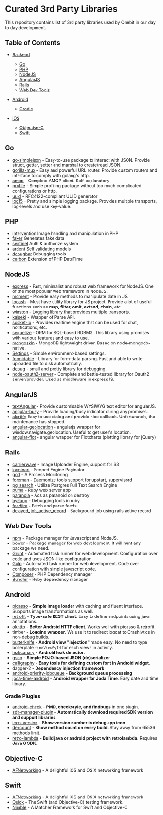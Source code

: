 # Curated 3rd Party Libraries

This repository contains list of 3rd party libraries used by Onebit in our day to day development.

## Table of Contents

- [Backend]()
	- [Go](#goto-go)
	- [PHP](#goto-php)
	- [NodeJS](#goto-nodejs)
	- [AngularJS](#goto-angularjs)
  	- [Rails](#goto-rails)
  	- [Web Dev Tools](#goto-web-dev-tools)

- [Android](#goto-android)
	- [Gradle](#goto-gradle)

- [iOS]()
	- [Objective-C](#goto-objc)
	- [Swift](#goto-swift)


## <a name="goto-go"></a>Go
* [go-simplejson](https://github.com/bitly/go-simplejson) - Easy-to-use package to interact with JSON. Provide struct, getter, setter and marshal to create/read JSON.
* [gorilla-mux](https://github.com/gorilla/mux) - Easy and powerful URL router. Provide custom routers and interface to comply with golang's http.
* [amqp](https://github.com/streadway/amqp) - Complete AMQP client. Self-explanatory
* [profile](https://github.com/davecheney/profile) - Simple profiling package without too much complicated configurations or http.
* [uuid](https://github.com/twinj/uuid) - RFC4122-compliant UUID generator
* [log15](https://gopkg.in/inconshreveable/log15.v2) - Pretty and simple logging package. Provides multiple transports, log-levels and use key-value.

## <a name="goto-php"></a>PHP
* [intervention](http://image.intervention.io/) Image handling and manipulation in PHP
* [faker](https://github.com/fzaninotto/Faker) Generates fake data
* [sentinel](https://github.com/cartalyst/sentinel) Auth & authorize system
* [ardent](https://github.com/laravel-ardent/ardent) Self validating models
* [debugbar](https://github.com/barryvdh/laravel-debugbar) Debugging tools
* [carbon](https://github.com/briannesbitt/Carbon) Extension of PHP DateTime


## <a name="goto-nodejs"></a>NodeJS

* [express](http://expressjs.com/) - Fast, minimalist and robust web framework for NodeJS. One of the most popular web framework in NodeJS.
* [moment](http://momentjs.com) - Provide easy methods to manipulate date in JS.
* [lodash](https://lodash.com/) - Must have utility library for JS project. Provide a lot of useful functions such as  **map, filter, omit, extend, chain**, etc.
* [winston](https://www.npmjs.com/package/winston) - Logging library that provides multiple transports.
* [kaiseki](https://www.npmjs.com/package/kaiseki) - Wrapper of Parse API.
* [socket-io](https://www.npmjs.com/package/socket.io) - Provides realtime engine that can be used for chat, notifications, etc.
* [sequelize](http://sequelize.readthedocs.org/) - ORM for SQL-based RDBMS. This library using promises with various features and easy to use.
* [mongoskin](https://www.npmjs.com/package/mongoskin) - MongoDB lightweight driver. Based on node-mongodb-native.
* [Settings](https://www.npmjs.com/package/settings) - Simple environment-based settings.
* [formidable](https://www.npmjs.com/package/formidable) - Library for form-data parsing. Fast and able to write uploaded file to disk automatically. 
* [debug](https://www.npmjs.com/package/debug) - small and pretty library for debugging.
* [node-oauth2-server](https://www.npmjs.com/package/node-oauth2-server) - Complete and battle-tested library for Oauth2 server/provider. Used as middleware in expressJS.


## <a name="goto-angularjs"></a>AngularJS
* [textAngular](https://github.com/fraywing/textAngular) - Provide customisable WYSIWYG text editor for angularJS.
* [angular-busy](https://github.com/cgross/angular-busy) - Provide loading/busy indicator during any promises.
* [alertify](http://fabien-d.github.io/alertify.js/) Easy to use dialog and provide nice callback. Unfortunately, the maintenance has stopped.
* [angular-geolocation](https://github.com/arunisrael/angularjs-geolocation) - angularjs wrapper for window.navigate.geolocation. Useful to get user's location.
* [angular-flot](https://www.npmjs.com/package/angular-flot) - angular wrapper for Flotcharts (plotting library for jQuery)


## <a name="goto-rails"></a>Rails
* [carrierwave](https://github.com/carrierwaveuploader/carrierwave) - Image Uploader Engine, support for S3
* [kaminari](https://github.com/amatsuda/kaminari) - Scoped Engine Paginator
* [god](http://godrb.com/) - A Process Monitoring
* [foreman](https://github.com/ddollar/foreman) - Daemonize tools support for upstart, supervisord
* [pg_search](https://github.com/Casecommons/pg_search) - Utilize Postgres Full Text Search Engine
* [puma](http://puma.io/) - Ruby web server app
* [paranoia](https://github.com/radar/paranoia) - Acs as paranoid on destroy
* [byebug](https://github.com/deivid-rodriguez/byebug) - Debugging tools in ruby
* [feedjira](https://github.com/feedjira/feedjira) - Fetch and parse feeds
* [delayed_job_active_record](https://github.com/collectiveidea/delayed_job_active_record) - Background job using rails active record


## <a name="goto-web-dev-tools"></a>Web Dev Tools
* [npm](https://www.npmjs.com/) - Package manager for Javascript and NodeJS. 
* [bower](http://bower.io/) - Package manager for web development. It will hunt any package we need.
* [Grunt](http://gruntjs.com/) - Automated task runner for web development. Configuration over code and uses JSON-like configuration
* [Gulp](http://gulpjs.com/) - Automated task runner for web development. Code over configuration with simple javascript code.
* [Composer](https://getcomposer.org/) - PHP Dependency manager
* [Bundler](http://bundler.io/) - Ruby dependency manager


## <a name="goto-android"></a>Android

* [picasso](http://square.github.io/picasso/) - **Simple image loader** with caching and fluent interface. Supports image transformations as well.
* [retrofit](http://square.github.io/retrofit/) - **Type-safe REST client**. Easy to define endpoints using java annotations.
* [okhttp](http://square.github.io/okhttp/) - **Better Android HTTP client**. Works well with picasso & retrofit.
* [timber](https://github.com/JakeWharton/timber) - **Logging wrapper**. We use it to redirect logcat to Crashlytics in non-debug builds.
* [butterknife](http://jakewharton.github.io/butterknife/) - **Android view "injection"** made easy. No need to type boilerplate `findViewById` for each views in activity.
* [leakcanary](https://github.com/square/leakcanary) - **Android leak detector**.
* [gson](https://github.com/google/gson) - **Simple POJO-based JSON (de)serializer**
* [calligraphy](https://github.com/chrisjenx/Calligraphy) - **Easy tools for defining custom font in Android widget**.
* [dagger-2](http://google.github.io/dagger/) - **Dependency injection framework**
* [android-priority-jobqueue](https://github.com/yigit/android-priority-jobqueue) - **Background queue processing**
* [joda-time-android](https://github.com/dlew/joda-time-android) - **Android wrapper for Joda Time**. Easy date and time library.

### <a name="goto-gradle"></a>Gradle Plugins

* [android-check](https://github.com/noveogroup/android-check) - **PMD, checkstyle, and findbugs** in one plugin.
* [sdk-manager-plugin](https://github.com/JakeWharton/sdk-manager-plugin) - **Automatically download required SDK version and support libraries**.
* [icon-version](https://github.com/akonior/icon-version) - **Show version number in debug app icon**.
* [dexcount](https://github.com/KeepSafe/dexcount-gradle-plugin) - **Show method count on every build**. Stay away from 65536 methods limit.
* [retro-lambda](https://github.com/evant/gradle-retrolambda) - **Build java or android project with retrolambda**. Requires **Java 8 SDK**.

## <a name="goto-objc"></a>Objective-C

* [AFNetworking](https://github.com/AFNetworking/AFNetworking) - A delightful iOS and OS X networking framework

## <a name="goto-swift"></a>Swift

* [AFNetworking](https://github.com/AFNetworking/AFNetworking) - A delightful iOS and OS X networking framework
* [Quick](https://github.com/Quick/Quick) - The Swift (and Objective-C) testing framework.
* [Nimble](https://github.com/Quick/Nimble) - A Matcher Framework for Swift and Objective-C

